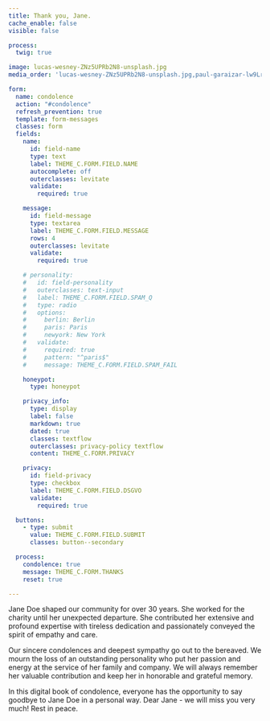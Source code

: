 ```yaml
---
title: Thank you, Jane.
cache_enable: false
visible: false

process:
  twig: true

image: lucas-wesney-ZNz5UPRb2N8-unsplash.jpg
media_order: 'lucas-wesney-ZNz5UPRb2N8-unsplash.jpg,paul-garaizar-lw9LrnpUmWw-unsplash.jpg'

form:
  name: condolence
  action: "#condolence"
  refresh_prevention: true
  template: form-messages
  classes: form
  fields:
    name:
      id: field-name
      type: text
      label: THEME_C.FORM.FIELD.NAME
      autocomplete: off
      outerclasses: levitate
      validate:
        required: true

    message:
      id: field-message
      type: textarea
      label: THEME_C.FORM.FIELD.MESSAGE
      rows: 4
      outerclasses: levitate
      validate:
        required: true

    # personality:
    #   id: field-personality
    #   outerclasses: text-input
    #   label: THEME_C.FORM.FIELD.SPAM_Q
    #   type: radio
    #   options:
    #     berlin: Berlin
    #     paris: Paris
    #     newyork: New York
    #   validate:
    #     required: true
    #     pattern: "^paris$"
    #     message: THEME_C.FORM.FIELD.SPAM_FAIL

    honeypot:
      type: honeypot

    privacy_info:
      type: display
      label: false
      markdown: true
      dated: true
      classes: textflow
      outerclasses: privacy-policy textflow
      content: THEME_C.FORM.PRIVACY

    privacy:
      id: field-privacy
      type: checkbox
      label: THEME_C.FORM.FIELD.DSGVO
      validate:
        required: true

  buttons:
    - type: submit
      value: THEME_C.FORM.FIELD.SUBMIT
      classes: button--secondary

  process:
    condolence: true
    message: THEME_C.FORM.THANKS
    reset: true

---
```


Jane Doe shaped our community for over 30 years. She worked for the charity until her unexpected departure. She contributed her extensive and profound expertise with tireless dedication and passionately conveyed the spirit of empathy and care. 

Our sincere condolences and deepest sympathy go out to the bereaved. We mourn the loss of an outstanding personality who put her passion and energy at the service of her family and company. We will always remember her valuable contribution and keep her in honorable and grateful memory. 

In this digital book of condolence, everyone has the opportunity to say goodbye to Jane Doe in a personal way. Dear Jane - we will miss you very much! Rest in peace.